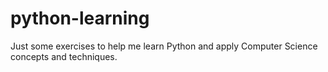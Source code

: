# python-learning

Just some exercises to help me learn Python and apply Computer Science concepts and techniques.
